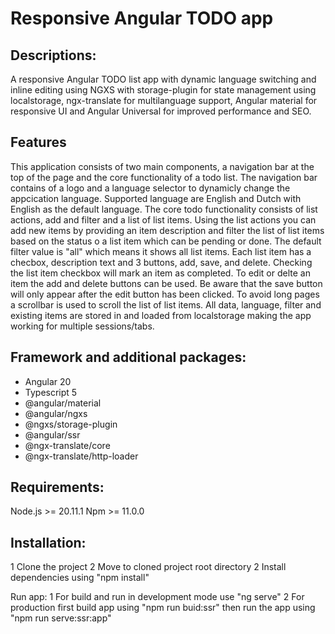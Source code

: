 # Responsive Angular TODO app

## Descriptions:
A responsive Angular TODO list app with dynamic language switching and inline editing using NGXS with storage-plugin for state management using localstorage, ngx-translate for multilanguage support, Angular material for responsive UI and Angular Universal for improved performance and SEO.

## Features
This application consists of two main components, a navigation bar at the top of the page and the core functionality of a todo list.
The navigation bar contains of a logo and a language selector to dynamicly change the appcication language. Supported language are English and Dutch with English as the default language. The core todo functionality consists of list actions, add and filter and a list of list items. Using the list actions you can add new items by providing an item description and filter the list of list items based on the status o a list item which can be pending or done. The default filter value is "all" which means it shows all list items. Each list item has a checbox, description text and 3 buttons, add, save, and delete. Checking the list item checkbox will mark an item as completed. To edit or delte an item the add and delete buttons can be used. Be aware that the save button will only appear after the edit button has been clicked. To avoid long pages a scrollbar is used to scroll the list of list items.
All data, language, filter and existing items are stored in and loaded from localstorage making the app working for multiple sessions/tabs.

## Framework and additional packages:
* Angular 20
* Typescript 5
* @angular/material
* @angular/ngxs
* @ngxs/storage-plugin
* @angular/ssr
* @ngx-translate/core
* @ngx-translate/http-loader

## Requirements:
Node.js >= 20.11.1
Npm >= 11.0.0

## Installation:
1 Clone the project
2 Move to cloned project root directory
2 Install dependencies using "npm install"

Run app:
1 For build and run in development mode use "ng serve"
2 For production first build app using "npm run buid:ssr" then run the app using "npm run serve:ssr:app"
